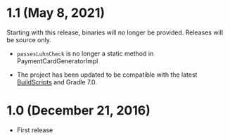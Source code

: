 # 1.1 (May 8, 2021)

Starting with this release, binaries will no longer be provided.  Releases will be source only.

* `passesLuhnCheck` is no longer a static method in PaymentCardGeneratorImpl

* The project has been updated to be compatible with the latest [BuildScripts](https://github.com/kloverde/BuildScripts) and Gradle 7.0.


# 1.0 (December 21, 2016)

* First release
